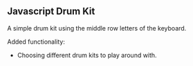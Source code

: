 ## Javascript Drum Kit

A simple drum kit using the middle row letters of the keyboard.

Added functionality:
- Choosing different drum kits to play around with.
